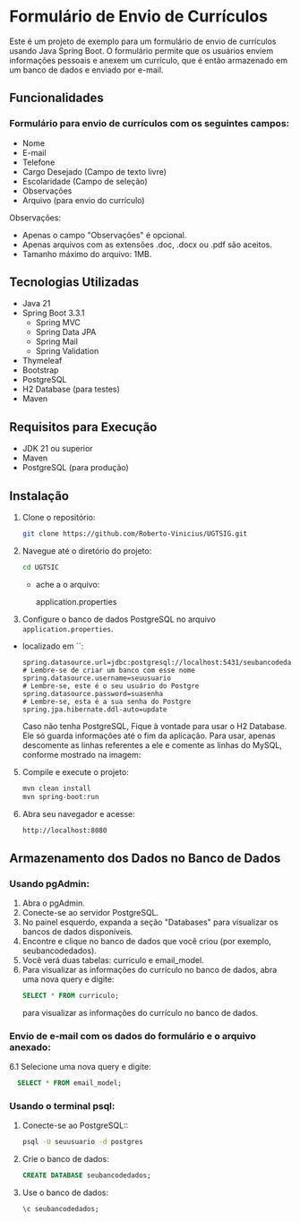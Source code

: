 # Formulário de Envio de Currículos

Este é um projeto de exemplo para um formulário de envio de currículos usando Java Spring Boot. O formulário permite que os usuários enviem informações pessoais e anexem um currículo, que é então armazenado em um banco de dados e enviado por e-mail.

## Funcionalidades

### Formulário para envio de currículos com os seguintes campos:

- Nome
- E-mail
- Telefone
- Cargo Desejado (Campo de texto livre)
- Escolaridade (Campo de seleção)
- Observações
- Arquivo (para envio do currículo)

Observações:
- Apenas o campo "Observações" é opcional.
- Apenas arquivos com as extensões .doc, .docx ou .pdf são aceitos.
- Tamanho máximo do arquivo: 1MB.


## Tecnologias Utilizadas

- Java 21
- Spring Boot 3.3.1
  - Spring MVC
  - Spring Data JPA
  - Spring Mail
  - Spring Validation
- Thymeleaf
- Bootstrap
- PostgreSQL
- H2 Database (para testes)
- Maven

## Requisitos para Execução

- JDK 21 ou superior
- Maven
- PostgreSQL (para produção)

## Instalação

1. Clone o repositório:
    ```sh
    git clone https://github.com/Roberto-Vinicius/UGTSIG.git
    ```

2. Navegue até o diretório do projeto:
    ```sh
    cd UGTSIC
    ```
    - ache a o arquivo:
      
      application.properties


3. Configure o banco de dados PostgreSQL no arquivo `application.properties`.
 - localizado em ``:

    ```properties
    spring.datasource.url=jdbc:postgresql://localhost:5431/seubancodedados    # Lembre-se de criar um banco com esse nome
    spring.datasource.username=seuusuario                                     # Lembre-se, este é o seu usuário do Postgre
    spring.datasource.password=suasenha                                       # Lembre-se, esta é a sua senha do Postgre
    spring.jpa.hibernate.ddl-auto=update
    ```

    Caso não tenha PostgreSQL, Fique à vontade para usar o H2 Database. Ele só guarda informações até o fim da aplicação. Para usar, apenas descomente as linhas referentes a ele e comente as linhas do MySQL, conforme mostrado na imagem:

5. Compile e execute o projeto:
    ```sh
    mvn clean install
    mvn spring-boot:run
    ```

6. Abra seu navegador e acesse:
    ```sh
    http://localhost:8080
    ```

## Armazenamento dos Dados no Banco de Dados

### Usando pgAdmin:

1. Abra o pgAdmin.
2. Conecte-se ao servidor PostgreSQL.
3. No painel esquerdo, expanda a seção "Databases" para visualizar os bancos de dados disponíveis.
4. Encontre e clique no banco de dados que você criou (por exemplo, seubancodedados).
5. Você verá duas tabelas: curriculo e email_model.
6. Para visualizar as informações do currículo no banco de dados, abra uma nova query e digite:
    ```sql
    SELECT * FROM curriculo;
    ```
   para visualizar as informações do currículo no banco de dados.


### Envio de e-mail com os dados do formulário e o arquivo anexado:

6.1 Selecione uma nova query e digite:
  ```sql
    SELECT * FROM email_model;
  ```


### Usando o terminal psql:

1. Conecte-se ao PostgreSQL::
    ```sh
    psql -U seuusuario -d postgres
    ```
2. Crie o banco de dados:
    ```sql
    CREATE DATABASE seubancodedados;
    ```
3. Use o banco de dados:
    ```sql
    \c seubancodedados;
    ```
